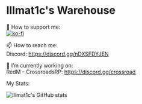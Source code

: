 # Illmat1c's Warehouse

🤝 How to support me:<br /> 
[![ko-fi](https://ko-fi.com/img/githubbutton_sm.svg)](https://ko-fi.com/M4M2LQLBM)

📫 How to reach me:<br /> 
Discord: https://discord.gg/nDXSFDYJEN
<br />

🔭 I’m currently working on:
<br />
RedM - CrossroadsRP: https://discord.gg/crossroad
<br /> 

My Stats: 

![Illmat1c's GitHub stats](https://github-readme-stats.vercel.app/api?username=mNm-server&show_icons=true&theme=tokyonight)
